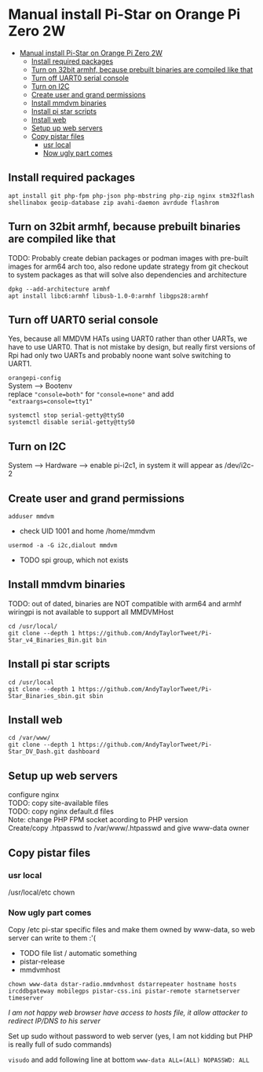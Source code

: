 # Manual install Pi-Star on Orange Pi Zero 2W

- [Manual install Pi-Star on Orange Pi Zero 2W](#manual-install-pi-star-on-orange-pi-zero-2w)
  - [Install required packages](#install-required-packages)
  - [Turn on 32bit armhf, because prebuilt binaries are compiled like that](#turn-on-32bit-armhf-because-prebuilt-binaries-are-compiled-like-that)
  - [Turn off UART0 serial console](#turn-off-uart0-serial-console)
  - [Turn on I2C](#turn-on-i2c)
  - [Create user and grand permissions](#create-user-and-grand-permissions)
  - [Install mmdvm binaries](#install-mmdvm-binaries)
  - [Install pi star scripts](#install-pi-star-scripts)
  - [Install web](#install-web)
  - [Setup up web servers](#setup-up-web-servers)
  - [Copy pistar files](#copy-pistar-files)
    - [usr local](#usr-local)
    - [Now ugly part comes](#now-ugly-part-comes)

## Install required packages
```shell
apt install git php-fpm php-json php-mbstring php-zip nginx stm32flash shellinabox geoip-database zip avahi-daemon avrdude flashrom
```

## Turn on 32bit armhf, because prebuilt binaries are compiled like that
TODO: Probably create debian packages or podman images with pre-built images for arm64 arch too, also redone update strategy from git checkout to system packages as that will solve also dependencies and architecture

```shell
dpkg --add-architecture armhf
apt install libc6:armhf libusb-1.0-0:armhf libgps28:armhf
```


## Turn off UART0 serial console
Yes, because all MMDVM HATs using UART0 rather than other UARTs, we have to use UART0. That is not mistake by design, but really first versions of Rpi had only two UARTs and probably noone want solve switching to UART1.

`orangepi-config`  
System --> Bootenv  
replace `"console=both"` for `"console=none"` and add `"extraargs=console=tty1"`

```shell
systemctl stop serial-getty@ttyS0
systemctl disable serial-getty@ttyS0
```

## Turn on I2C
System --> Hardware --> enable pi-i2c1, in system it will appear as /dev/i2c-2


## Create user and grand permissions
`adduser mmdvm`
 - check UID 1001 and home /home/mmdvm

`usermod -a -G i2c,dialout mmdvm`
 - TODO spi group, which not exists

## Install mmdvm binaries
TODO: out of dated, binaries are NOT compatible with arm64 and armhf wiringpi is not available to support all MMDVMHost
```shell
cd /usr/local/
git clone --depth 1 https://github.com/AndyTaylorTweet/Pi-Star_v4_Binaries_Bin.git bin
```

## Install pi star scripts
```shell
cd /usr/local
git clone --depth 1 https://github.com/AndyTaylorTweet/Pi-Star_Binaries_sbin.git sbin
```

## Install web
```shell
cd /var/www/
git clone --depth 1 https://github.com/AndyTaylorTweet/Pi-Star_DV_Dash.git dashboard
```

## Setup up web servers
configure nginx  
TODO: copy site-available files  
TODO: copy nginx default.d files  
Note: change PHP FPM socket acording to PHP version  
Create/copy .htpasswd to /var/www/.htpasswd and give www-data owner

## Copy pistar files

### usr local
/usr/local/etc
chown

### Now ugly part comes
Copy /etc pi-star specific files and make them owned by www-data, so web server can write to them :'(

- TODO file list / automatic something
- pistar-release
- mmdvmhost

```shell
chown www-data dstar-radio.mmdvmhost dstarrepeater hostname hosts ircddbgateway mobilegps pistar-css.ini pistar-remote starnetserver timeserver
```

 *I am not happy web browser have access to hosts file, it allow attacker to redirect IP/DNS to his server*


Set up sudo without password to web server (yes, I am not kidding but PHP is 
really full of sudo commands)

`visudo` and add following line at bottom `www-data ALL=(ALL) NOPASSWD: ALL`
